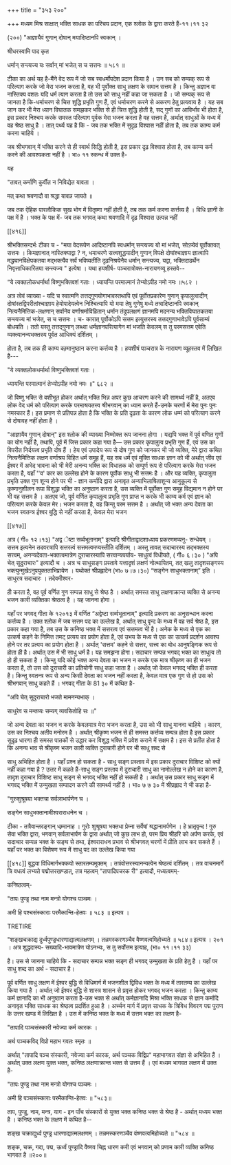 +++
title = "३५३ २००"

+++
मध्यम मिश्र साक्षात् भक्ति साधक का परिचय प्रदान, एक श्लोक के द्वारा करते हैं-११।११ ३२ 

(२००) "आज्ञायैवं गुणान् दोषान् मयादिष्टानपि स्वकान् । 

श्रीधरस्वामि पाद कृत 

धर्मान् सन्त्यज्य यः सर्वान् मां भजेत् स च सत्तमः ॥ ५८१ ॥ 

टीका का अर्थ यह है-मैंने वेद रूप में जो सब स्वधर्मोपदेश प्रदान किया है । उन सब को सम्यक् रूप से परित्याग करके जो मेरा भजन करता है, वह भी पूर्वोक्त साधु लक्षण के समान सत्तम है । किन्तु अज्ञान वा नास्तिक्य वशतः यदि धर्म त्याग करता है तो उस को साधु नहीं कहा जा सकता है । जो सम्यक् रूप से जानता है कि-धर्माचरण से चित्त शुद्धि प्रभृति गुण हैं, एवं धर्माचरण करने से अकरण हेतु प्रत्यवाय है । यह सब जान कर भी मेरा ध्यान विघातक समझकर भक्ति से ही चित्त शुद्धि होती है, सद् गुणों का आविर्भाव भी होता है, इस प्रकार निश्चय करके समस्त परित्याग पूर्वक मेरा भजन करता है वह सत्तम है, अर्थात् साधुओं के मध्य में वह श्रेष्ठ साधु है । तात् पर्थ्य यह है कि - जब तक भक्ति में सुदृढ़ विश्वास नहीं होता है, तब तक काम्य कर्म करना चाहिये । 

जब श्रीभगवान् में भक्ति करने से ही स्वार्थ सिद्धि होती है, इस प्रकार दृढ़ विश्वास होता है, तब काम्य कर्म करने की आवश्यकता नहीं है । भा० ११ स्कन्ध में उक्त है- 

यह 

"तावत् कर्माणि कुर्वीत न निविद्येत यावता । 

मत् कथा श्रवणादौ वा श्रद्धा यावन्न जायते ॥ 

जब तक ऐहिक पारलौकिक सुख भोग में वितृष्णा नहीं होती है, तब तक कर्म करना कर्त्तव्य है । विधि ज्ञानी के पक्ष में है । भक्त के पक्ष में- जब तक भगवत् कथा श्रवणादि में दृढ़ विश्वास उत्पन्न नहीं 

[[४१६]] 

श्रीभक्तिसन्दर्भः टीका च - "मया वेदरूपेण आदिष्टानपि स्वधर्मान् सन्त्यज्य यो मां भजेत्, सोऽप्येवं पूर्वोक्तवत् सत्तमः । किमज्ञानात् नास्तिक्याद्वा ? न, धमाचरणे सत्त्वशुद्धयादीन् गुणान् विपक्षे दोषांश्चाज्ञाय ज्ञात्वापि मद्ध्यानविक्षेपकतया मद्भक्त्यैव सर्वं भविष्यतीति दृढ़निश्रयेनैव धर्मान् सन्त्यज्य, यद्वा, भक्तिदाढर्थेन निवृत्ताधिकारितया सन्त्यज्य " इत्येषा । यथा हयशीर्ष- पञ्चरात्रोक्त-नारायणव्यू हस्तवे-- 

“ये त्यक्तलोकधर्मार्था विष्णुभक्तिवशं गताः । ध्यायन्ति परमात्मानं तेभ्योऽपीह नमो नमः ॥५८२ । 

अत्र त्वेवं व्याख्या - यदि च स्वात्मनि तत्तद्गुणयोगाभावस्तथापि एवं पूर्वोत्तप्रकारेण गुणान् कृपालुत्वादीन् दोषांस्तद्विपरीतांश्चाज्ञाय हेयोपादेयत्वेन निश्चित्यापि यो मया तेषु गुणेषु मध्ये तत्रादिष्टानपि स्वकान् नित्यनैमित्तिक-लक्षणान् सर्वानेव वर्णाश्रर्माविहितान् धर्मान तंदुपलक्षणं ज्ञानमपि मदनन्य भक्तिविघातकतया सन्त्यज्य मां भजेत्, स च सत्तमः । च- कारात् पूर्वोकोऽपि सत्तम इत्युत्तरस्य तत्तद्गुणाभावेऽपि पूर्वसाम्यं बोधयति । ततो यस्तु तत्तद्गुणान् लब्ध्वा धर्मज्ञानपरित्यागेन मां भजति केवलम् स तु परमसत्तम एवेति व्यक्त्यानन्यभक्तस्य पूर्वत आधिक्यं दर्शितम् । 

होता है, तब तक ही काम्य कम्र्मानुष्ठान करना कर्त्तव्य है । हयशीषं पञ्चरात्र के नारायण व्यूहस्तव में लिखित है--- 

"ये त्यक्तलोकधर्मार्था विष्णुभक्तिवशं गताः । 

ध्यायन्ति परमात्मानं तेभ्योऽपीह नमो नमः ॥" ६८२ ॥ 

जो विष्णु भक्ति से वशीभूत होकर अर्थात् भक्ति भिन्न अपर कुछ आचरण करने की सामर्थ्य नहीं है, अतएव लोक वेद धर्म को परित्याग करके परमाश्रयतत्त्व श्रीभगवान् का ध्यान करते हैं-उनके चरणों में मेरा पुनः पुनः नमस्कार हैं। इस प्रमाण से प्रतिपन्न होता है कि भक्ति के प्रति दृढ़ता के कारण लोक धम्मं को परित्याग करने से दोषावह नहीं होता है । 

"आज्ञायैव गुणान् दोषान्" इस श्लोक की व्याख्या निम्मोक्त रूप जानना होगा । यद्यपि भक्त में पूर्व वणित गुणों का योग नहीं है, तथापि, पूर्व में जिस प्रकार कहा गया है— उस प्रकार कृपालुत्व प्रभृति गुण हैं, एवं उस का विपरीत निर्दयत्व प्रभृति दोष हैं । हेय एवं उपादेय रूप से दोष गुण को जानकर भी जो व्यक्ति, मेरे द्वारा कथित नित्यनैमित्तिक लक्षण वर्णाश्रय विहित धर्म समूह हैं, यह सब धर्म एवं मुक्ति साधक ज्ञान को भी अर्थात् जीव एवं ईश्वर में अभेद भावना को भी मेरी अनन्य भक्ति का विधातक को सम्पूर्ण रूप से परित्याग करके मेरा भजन करता है, यहाँ ''व' कार का उल्लेख होने के कारण पूर्वोक साधु भी सत्तमः है । और यह व्यक्ति, कृपालुता प्रभृति उक्त गुण शून्य होने पर भी - ज्ञान कर्मादि द्वारा अनावृत अन्याभिलाषिताशून्य आनुकूल्य से कृष्णानुशीलन रूपा विशुद्धा भक्ति का अनुष्ठान करता है, उस व्यक्ति में पूर्वोक्त गुण समूह विद्यमान न होने पर भी वह सत्तम है । अतएव जो, पूर्व वर्णित कृपालुत्व प्रभृति गुण प्राप्त न करके भी काम्य कर्म एवं ज्ञान को परित्याग करके केवल मेर। भजन करता है, वह किन्तु परम सत्तम है । अर्थात् जो भक्त अन्य देवता का भजन स्वतन्त्र ईश्वर बुद्धि से नहीं करता है, केवल मेरा भजन 



[[४१७]]

अत्र ( गी० १२।१३) "अद्व ेष्टा सर्व्वभूतानाम्" इत्यादि श्रीगीताद्वादशाध्याय प्रकरणमप्यनु- सन्धेयम् । सत्तम इत्यनेन तदवरत्रापि सत्तरत्वं सत्तमत्वमप्यस्तीति दर्शितम् । अस्तु तावत् सदाचारस्य तद्भक्तस्य सत्त्वम्, अनन्यदेवता-भक्तत्वमात्रेण दुराचारस्यापि सत्त्वान्यपर्याय- साधुत्वं विधीयते, ( गी० ६।३० ) "अपि चेत् सुदुराचारः" इत्यादौ च । अत्र च साधुसङ्ग प्रस्तावे यत्तादृशं लक्षणं नोत्थापितम्, तत् खलु तादृशसङ्गस्य भक्त्युन्मुखेऽनुपयुक्तताभिप्रायेण । यथोक्तं श्रीप्रह्लादेन (भा० ७।७।३०) “सङ्गेन साधुभक्तानाम्” इति । साधुरत्र सदाचारः । तदेवमीश्वर- 

ही करता है, वह पूर्व वर्णित गुण सम्पन्न साधु से श्रेष्ठ है । अर्थात् समस्त साधु लक्षणाक्रान्त व्यक्ति से अनन्य भजन कारी व्यक्तिका श्रेष्ठत्व है । यह जानना होगा । 

यहाँ पर भगवद् गीता के १२०१३ में वर्णित “अद्वेष्टा सर्व्वभूतानाम्" इत्यादि प्रकरण का अनुसन्धान करना कर्त्तव्य है । उक्त श्लोक में जब सत्तम पद का उल्लेख है, अर्थात् साधु वृन्द के मध्य में वह सर्व श्रेष्ठ है, इस प्रकार कहा गया है, तब उस के कनिष्ठ भक्त में सत्तरत्व एवं सत्तमत्व भी है। अनेक के मध्य से एक का उत्कर्ष कहने के निमित्त तमट् प्रत्यय का प्रयोग होता है, एवं उभय के मध्य से एक का उत्कर्ष प्रदर्शन आवश्य होने पर तर प्रत्यय का प्रयोग होता है । अर्थात् 'सत्तम' कहने से सत्तर, सत्त्व का बोध आनुषङ्गिक रूप से होता ही है। अर्थात् उस में भी साधु धर्म है। यह समझना होगा। सदाचार सम्पन्न भगवद् भक्त का साधुत्व तो हो ही सकता है । किन्तु यदि कोई भक्त अन्य देवता का भजन न करके एक मात्र श्रीकृष्ण का ही भजन करता है, तो उस को दुराचारी का प्रतियोगी साधु कहा जाता है । अर्थात् जो केवल भगवद् भक्ति ही करता है। किन्तु स्वतन्त्र रूप से अन्य किसी देवता का भजन नहीं करता है, केवल मात्र एक गुण से हो उस को श्रीभगवान् साधु कहते हैं । भगवद् गीता के 81 ३० में कथित है- 

"अपि चेत् सुदुराचारो भजते मामनन्यभाक् । 

साधुरेव स मन्तव्यः सम्यग् व्यवसितोहि सः ॥" 

जो अन्य देवता का भजन न करके केवलमात्र मेरा भजन करता है, उस को भी साधु मानना चाहिये । कारण, उस का निश्चय अतीव मनोरम है । अर्थात् श्रीकृष्ण भजन से ही समस्त कर्त्तव्य सम्पन्न होता है इस प्रकार सुदृढ़ धारणा ही समस्त पातकों से उद्धार कर विशुद्ध भक्ति में प्रवेश कराने में सक्षम है। इस से प्रतीत होता है कि अनन्य भाव से श्रीकृष्ण भजन कारी व्यक्ति दुराचारी होने पर भी साधु शब्द से 

साधु अभिहित होता है । यहाँ प्रश्न हो सकता है - साधु सङ्ग प्रस्ताव में इस प्रकार दुराचार विशिष्ट को क्यों नहीं कहा गया है ? उत्तर में कहते हैं-साधु सङ्ग प्रस्ताव में दुराचारी साधु का नामोल्लेख न होने का कारण है, तादृश दुराचार विशिष्ट साधु सङ्ग से भगवद् भक्ति नहीं हो सकती है । अर्थात् उस प्रकार साधु सङ्ग में भगवद् भक्ति में उन्मुखता सम्पादन करने की सामर्थ्य नहीं है । भा० ७ ७ ३० में श्रीप्रह्लाद ने भी कहा है- 

"गुरुशुश्रूषया भक्तचा सर्वलाभार्पणेन च । 

सङ्गेन साधुभक्तानामीश्वराराधनेन च । 

टीका - तत्रैवान्तरङ्गान् धम्र्मानाह । गुरोः शुश्रूषया भक्तधा प्रेम्ना सर्वेषां श्रद्धानामर्पणेन । हे भ्रातृवृन्द ! गुरु सेवा भक्ति द्वारा, भगवान् सर्वलाभार्पण के द्वारा अर्थात् जो कुछ लाभ हो, परम प्रिय श्रीहरि को अर्पण करके, एवं सदाचार सम्पन्न भक्त के सङ्घ से तथा, ईश्वराराधन प्रभाव से श्रीभगवत् चरणों में प्रीति लाभ कर सकते हैं । यहाँ पर भक्त का विशेषण रूप में साधु पद का उल्लेख किया गया 



[[४१८]] बुद्धया विधिमार्गभक्कयो स्तारतम्यमुक्तम् । तत्रंवोत्तरस्यानन्यत्वेन श्रेष्ठत्वं दर्शितम् । तत्र वाचनमार्गे त्रि वधत्वं लभ्यते पद्मोत्तरखण्डात्, तत्र महत्वम् "तापादिपचरक री" इत्यादौ, मध्यत्वमम्- 

कनिष्ठत्वम्- 

"तापः पुण्ड्र तथा नाम मन्त्रो योगश्च पञ्चमः । 

अमी हि पश्चसंस्काराः परमैकान्ति-हेतवः ॥ ५८३ ॥ इत्यत्र । 

TRETIRE 

"शङ्खचक्राद्य दुर्ध्वपुण्ड्रधारणाद्यात्मलक्षणम् । तन्नमस्करणञ्चैव वैष्णवत्वमिहोच्यते ॥ ५८४॥ इत्यत्र । २०१ । अत्र शुद्धदास्य- सख्यादि-भावमात्रेण योऽनभ्यः, स तु सर्वोत्तम इत्याह, (भा० ११।११ ३३) 

है। उस से जानना चाहिये कि - सदाचार सम्पन्न भक्त सङ्ग ही भगवद् उन्मुखता के प्रति हेतु है । यहाँ पर साधु शब्द का अर्थ - सदाचार है। 

पूर्व वर्णित साधु लक्षण में ईश्वर बुद्धि से विधिमार्ग में भजनशील द्विविध भक्त के मध्य में तारतम्य का उल्लेख किया गया है । अर्थात् जो ईश्वर बुद्धि से शास्त्र शासन से प्रवृत्त होकर भगवद् भजन करता । किन्तु काम्य कर्म ज्ञानादि का भी अनुष्ठान करता है-उस भक्त से अर्थात् कर्मज्ञानादि मिश्रा भक्ति साधक से ज्ञान कर्मादि अनावृत भक्ति साधक का श्रेष्ठत्व प्रदर्शित हुआ है । अर्च्चन मार्ग में प्रवृत्त साधक के त्रिविध विवरण पद्म पुराण के उत्तर खण्ड में लिखित है । उस में कनिष्ठ भक्त के मध्य में उत्तम भक्त का लक्षण है- 

"तापादि पञ्चसंस्कारी नवेज्या कर्म कारकः । 

अर्थ पञ्चकविद् विप्रो महाभ गवतः स्मृतः ॥ 

अर्थात् "तापादि पञ्च संस्कारी, नवेज्या कर्म कारक, अर्थ पञ्चक विद्विप्र" महाभागवत संज्ञा से अभिहित हैं । अर्थात् उक्त लक्षण युक्त भक्त, कनिष्ठ लक्षणाक्रान्त भक्त से उत्तम हैं । एवं मध्यम भागवत लक्षण में उक्त है- 

"तापः पुण्ड्र तथा नाम मन्त्रो योगश्च पञ्चमः । 

अमी हि पञ्चसंस्काराः परमैकान्ति-हेतवः ॥ "५८३॥ 

ताप, पुण्डु, नाम, मन्त्र, याग - इन पाँच संस्कारों से युक्त भक्त कनिष्ठ भक्त से श्रेष्ठ है - अर्थात् मध्यम भक्त है । कनिष्ठ भक्त के लक्षण में कथित है-- 

शङ्ख चक्राद्युर्ध्व पुण्ड्र धारणाद्यात्मलक्षणम् । तन्नमस्करणञ्चैव वंष्णवत्वमिहोच्यते ॥ "५८४ ॥ 

शङ्क, चक्र, गदा, पद्म, ऊर्ध्वं पुण्ड्रादि वैष्णव चिह्न धारण करी एवं भगवान् को प्रणाम कारी व्यक्ति कनिष्ठ भागवत है ॥२००॥ 
